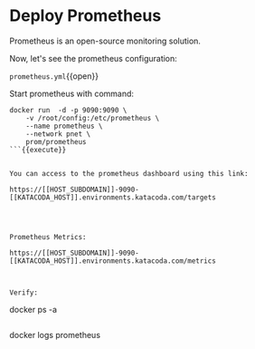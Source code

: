# Deploy Prometheus

Prometheus is an open-source monitoring solution.

Now, let's see the prometheus configuration:

`prometheus.yml`{{open}}


Start prometheus with command:


```
docker run  -d -p 9090:9090 \
    -v /root/config:/etc/prometheus \
    --name prometheus \
    --network pnet \
    prom/prometheus
```{{execute}}


You can access to the prometheus dashboard using this link:

https://[[HOST_SUBDOMAIN]]-9090-[[KATACODA_HOST]].environments.katacoda.com/targets




Prometheus Metrics:

https://[[HOST_SUBDOMAIN]]-9090-[[KATACODA_HOST]].environments.katacoda.com/metrics



Verify:

```
docker ps -a
```{{execute}}

```
docker logs prometheus
```{{execute}}

